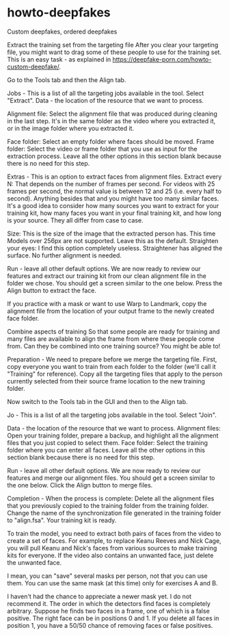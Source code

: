 # howto-deepfakes
Custom deepfakes, ordered deepfakes

Extract the training set from the targeting file After you clear your targeting file, you might want to drag some of these people to use for the training set. This is an easy task - as explained in https://deepfake-porn.com/howto-custom-deepfake/.

Go to the Tools tab and then the Align tab.

Jobs - This is a list of all the targeting jobs available in the tool.
Select "Extract".
Data - the location of the resource that we want to process.

Alignment file: Select the alignment file that was produced during cleaning in the last step. It's in the same folder as the video where you extracted it, or in the image folder where you extracted it.

Face folder: Select an empty folder where faces should be moved.
Frame folder: Select the video or frame folder that you use as input for the extraction process.
Leave all the other options in this section blank because there is no need for this step.

Extras - This is an option to extract faces from alignment files.
Extract every N: That depends on the number of frames per second. For videos with 25 frames per second, the normal value is between 12 and 25 (i.e. every half to second). Anything besides that and you might have too many similar faces. It's a good idea to consider how many sources you want to extract for your training kit, how many faces you want in your final training kit, and how long is your source. They all differ from case to case.

Size: This is the size of the image that the extracted person has. This time
Models over 256px are not supported. Leave this as the default.
Straighten your eyes: I find this option completely useless. Straightener has aligned the surface. No further alignment is needed.

Run - leave all other default options. We are now ready to review our features and extract our training kit from our clean alignment file in the folder we chose.
You should get a screen similar to the one below.
Press the Align button to extract the face.

If you practice with a mask or want to use Warp to Landmark, copy the alignment file from the location of your output frame to the newly created face folder.

Combine aspects of training So that some people are ready for training and many files are available to align the frame from where these people come from. Can they be combined into one training source? You might be able to!


Preparation - We need to prepare before we merge the targeting file.
First, copy everyone you want to train from each folder to the folder (we'll call it "Training" for reference).
Copy all the targeting files that apply to the person currently selected from their source frame location to the new training folder.

Now switch to the Tools tab in the GUI and then to the Align tab.

Jo - This is a list of all the targeting jobs available in the tool.
Select "Join".

Data - the location of the resource that we want to process.
Alignment files: Open your training folder, prepare a backup, and highlight all the alignment files that you just copied to select them.
Face folder: Select the training folder where you can enter all faces.
Leave all the other options in this section blank because there is no need for this step.

Run - leave all other default options. We are now ready to review our features and merge our alignment files.
You should get a screen similar to the one below.
Click the Align button to merge files.

Completion - When the process is complete:
Delete all the alignment files that you previously copied to the training folder from the training folder.
Change the name of the synchronization file generated in the training folder to "align.fsa".
Your training kit is ready.

To train the model, you need to extract both pairs of faces from the video to create a set of faces. For example, to replace Keanu Reeves and Nick Cage, you will pull Keanu and Nick's faces from various sources to make training kits for everyone. If the video also contains an unwanted face, just delete the unwanted face.

I mean, you can "save" several masks per person, not that you can use them. You can use the same mask (at this time) only for exercises A and B.

I haven't had the chance to appreciate a newer mask yet.
I do not recommend it. The order in which the detectors find faces is completely arbitrary. Suppose he finds two faces in a frame, one of which is a false positive. The right face can be in positions 0 and 1. If you delete all faces in position 1, you have a 50/50 chance of removing faces or false positives.

